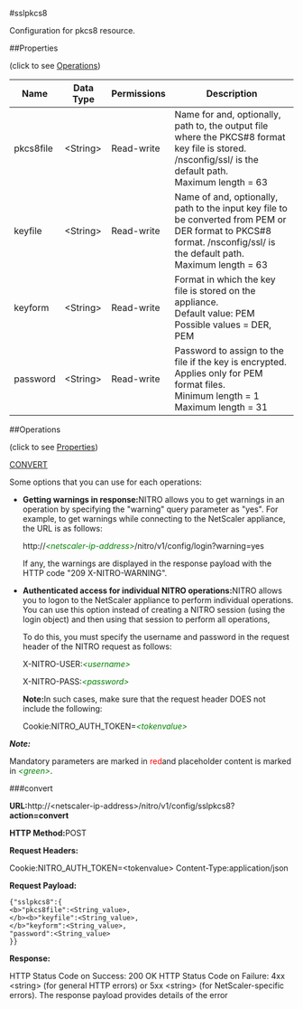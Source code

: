 #sslpkcs8

Configuration for pkcs8 resource.


##Properties 
<span>(click to see [Operations](#opera))</span>


<table><thead><tr><th>Name</th><th>Data Type</th><th>Permissions</th><th>Description</th></tr></thead><tbody><tr><td>pkcs8file</td><td>&lt;String></td><td>Read-write</td><td>Name for and, optionally, path to, the output file where the PKCS#8 format key file is stored. /nsconfig/ssl/ is the default path.<br>Maximum length = 63</td></tr><tr><td>keyfile</td><td>&lt;String></td><td>Read-write</td><td>Name of and, optionally, path to the input key file to be converted from PEM or DER format to PKCS#8 format. /nsconfig/ssl/ is the default path.<br>Maximum length = 63</td></tr><tr><td>keyform</td><td>&lt;String></td><td>Read-write</td><td>Format in which the key file is stored on the appliance.<br>Default value: PEM<br>Possible values = DER, PEM</td></tr><tr><td>password</td><td>&lt;String></td><td>Read-write</td><td>Password to assign to the file if the key is encrypted. Applies only for PEM format files.<br>Minimum length = 1<br>Maximum length = 31</td></tr></tbody></table>
##Operations 
<span>(click to see [Properties](#prope))</span>


[CONVERT](#co)


Some options that you can use for each operations:
<ul><li><p><b>Getting warnings in response:</b>NITRO allows you to get warnings in an operation by specifying the "warning" query parameter as "yes". For example, to get warnings while connecting to the NetScaler appliance, the URL is as follows:</p><p>http://<span style="color:green;font-style:italic;">&lt;netscaler-ip-address&gt;</span>/nitro/v1/config/login?warning=yes</p><p>If any, the warnings are displayed in the response payload with the HTTP code "209 X-NITRO-WARNING".</p></li><li><p><b>Authenticated access for individual NITRO operations:</b>NITRO allows you to logon to the NetScaler appliance to perform individual operations. You can use this option instead of creating a NITRO session (using the login object) and then using that session to perform all operations,</p><p>To do this, you must specify the username and password in the request header of the NITRO request as follows:</p><p>X-NITRO-USER:<span style="color:green;font-style:italic;">&lt;username&gt;</span></p><p>X-NITRO-PASS:<span style="color:green;font-style:italic;">&lt;password&gt;</span></p><p><b>Note:</b>In such cases, make sure that the request header DOES not include the following:</p><p>Cookie:NITRO_AUTH_TOKEN=<span style="color:green;font-style:italic;">&lt;tokenvalue&gt;</span></p></li></ul>



***Note:*** 
Mandatory parameters are marked in <span style="color:#FF0000;">red</span>and placeholder content is marked in <span style="color:green;font-style:italic">&lt;green&gt;</span>.

###convert



<b>URL:</b>http://&lt;netscaler-ip-address&gt;/nitro/v1/config/sslpkcs8?<b>action=convert</b>
<b>HTTP Method:</b>POST
<b>Request Headers:</b>

Cookie:NITRO_AUTH_TOKEN=&lt;tokenvalue&gt;Content-Type:application/json

<b>Request Payload: </b>```{"sslpkcs8":{<b>"pkcs8file":<String_value>,</b><b>"keyfile":<String_value>,</b>"keyform":<String_value>,"password":<String_value>}}```
<b>Response:</b>
HTTP Status Code on Success: 200 OKHTTP Status Code on Failure: 4xx &lt;string&gt; (for general HTTP errors) or 5xx &lt;string&gt; (for NetScaler-specific errors). The response payload provides details of the error


